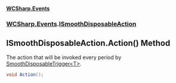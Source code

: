 #### [WCSharp.Events](README.md 'README')
### [WCSharp.Events](WCSharp.Events.md 'WCSharp.Events').[ISmoothDisposableAction](WCSharp.Events.ISmoothDisposableAction.md 'WCSharp.Events.ISmoothDisposableAction')

## ISmoothDisposableAction.Action() Method

The action that will be invoked every period by [SmoothDisposableTrigger&lt;T&gt;](WCSharp.Events.SmoothDisposableTrigger_T_.md 'WCSharp.Events.SmoothDisposableTrigger<T>').

```csharp
void Action();
```
